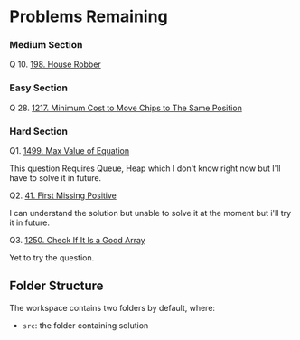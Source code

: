 # Problems Remaining

### Medium Section

Q 10. [198. House Robber](https://leetcode.com/problems/house-robber/)


### Easy Section

Q 28. [1217. Minimum Cost to Move Chips to The Same Position](https://leetcode.com/problems/minimum-cost-to-move-chips-to-the-same-position/)

### Hard Section

Q1. [1499. Max Value of Equation](https://leetcode.com/problems/max-value-of-equation/)

This question Requires Queue, Heap which I don't know right now but I'll have to solve it in future.

Q2. [41. First Missing Positive](https://leetcode.com/problems/first-missing-positive/)

I can understand the solution but unable to solve it at the moment but i'll try it in future.

Q3. [1250. Check If It Is a Good Array](https://leetcode.com/problems/check-if-it-is-a-good-array/)

Yet to try the question.


## Folder Structure

The workspace contains two folders by default, where:

- `src`: the folder containing solution
